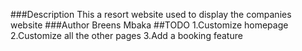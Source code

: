 ###Description
This a resort website used to display the companies website
###Author
Breens Mbaka
##TODO
1.Customize homepage
2.Customize all the other pages
3.Add a booking feature
